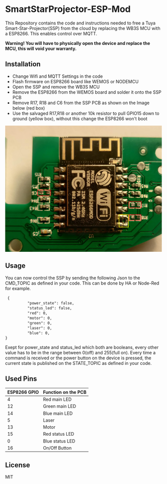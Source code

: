 # SmartStarProjector-ESP-Mod
This Repository contains the code and instructions needed to free a Tuya Smart-Star-Projector(SSP) from the cloud by replacing the WB3S MCU with a ESP8266. This enables control over MQTT.

**Warning! You will have to physically open the device and replace the MCU, this will void your warranty.**

## Installation
- Change Wifi and MQTT Settings in the code
- Flash firmware on ESP8266 board like WEMOS or NODEMCU
- Open the SSP and remove the WB3S MCU
- Remove the ESP8266 from the WEMOS board and solder it onto the SSP PCB
- Remove  R17, R18 and C6 from the SSP PCB as shown on the Image below (red box)
- Use the salvaged R17,R18 or another 10k resistor to pull GPIO15 down to ground (yellow box), without this change the ESP8266 won't boot

![Alt text](hardware_changes.jpg)

## Usage
 You can now control the SSP by sending the following Json to the CMD_TOPIC as defined in your code. This can be done by HA or Node-Red for example.
 
     {
              "power_state": false,
              "status_led": false,
              "red": 0,
              "motor": 0,
              "green": 0,
              "laser": 0,
              "blue": 0,
    }
    
Exept for power_state and status_led which both are booleans, every other value has to be in the range between 0(off) and 255(full on).
Every time a command is received or the power button on the device is pressed, the current state is published on the STATE_TOPIC as defined in your code.

## Used Pins

| ESP8266 GPIO | Function on the PCB|
| ------ | ------ |
| 4 | Red main LED |
| 12 | Green main LED |
| 14 | Blue main LED |
| 5 | Laser |
| 13 | Motor |
| 15 | Red status LED |
| 0 | Blue status LED |
| 16 | On/Off Button |

## License

MIT
